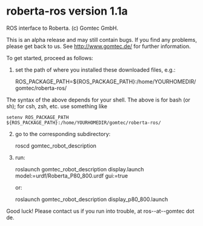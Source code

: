 roberta-ros version 1.1a
========================
ROS interface to Roberta.  (c) Gomtec GmbH.

This is an alpha release and may still contain bugs.  If you find any problems, please
get back to us.  See http://www.gomtec.de/ for further information.


To get started, proceed as follows:

1) set the path of where you installed these downloaded files, e.g.:

	ROS_PACKAGE_PATH=${ROS_PACKAGE_PATH}:/home/YOURHOMEDIR/gomtec/roberta-ros/

The syntax of the above depends for your shell.  The above is for bash (or sh); for csh, zsh, etc. use something like

	setenv ROS_PACKAGE_PATH ${ROS_PACKAGE_PATH}:/home/YOURHOMEDIR/gomtec/roberta-ros/

2) go to the corresponding subdirectory:

	roscd gomtec_robot_description

3) run:

	roslaunch gomtec_robot_description display.launch model:=urdf/Roberta_P80_800.urdf gui:=true

   or:

	roslaunch gomtec_robot_description display_p80_800.launch


Good luck!  Please contact us if you run into trouble, at ros--at--gomtec dot de.
